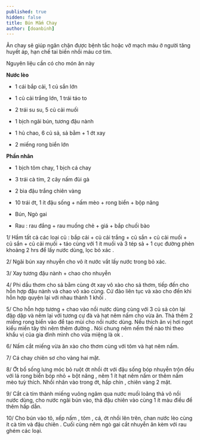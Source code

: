 ```yaml
---
published: true
hidden: false
title: Bún Mắm Chay
author: [doanbinh] 
---
```

Ăn chay sẽ giúp ngăn chặn được bệnh tắc hoặc vỡ mạch máu ở người tăng huyết áp, hạn chế tai biến nhồi máu cơ tim.

Nguyên liệu cần có cho món ăn này

**Nước lèo**

+ 1 cái bắp cải, 1 củ sắn lớn

+ 1 củ cải trắng lớn, 1 trái táo to

+ 2 trái su su, 5 củ cải muối

+ 1 bịch ngãi bún, tương đậu nành

+ 1 hủ chao, 6 củ sả, sả bằm + 1 ớt xay

+ 2 miếng rong biển lớn

**Phần nhân**

+ 1 bịch tôm chay, 1 bịch cá chay

+ 3 trái cà tím, 2 cây nấm đùi gà

+ 2 bìa đậu trắng chiên vàng

+ 10 trái ớt, 1 ít đậu sống + nấm mèo + rong biển + bộp năng

+ Bún, Ngò gai

+ Rau : rau đắng + rau muống chẻ + giá + bắp chuối bào


1/ Hầm tất cả các loại củ : bắp cải + củ cải trắng + củ sắn + củ cải muối + củ sắn + củ cải muối + táo cùng với 1 ít muối và 3 tép sả + 1 cục đường phèn khoảng 2 hrs để lấy nước dùng, lọc bỏ xác .

2/ Ngãi bún xay nhuyễn cho vô ít nước vắt lấy nước trong bỏ xác.

3/ Xay tương đậu nành + chao cho nhuyễn

4/ Phi dầu thơm cho sả bằm cùng ớt xay vô xào cho sả thơm, tiếp đến cho hỗn hợp đậu nành và chao vô xào cùng. Cứ đảo liên tục và xào cho đến khi hỗn hợp quyện lại với nhau thành 1 khối .

5/ Cho hỗn hợp tương + chao vào nồi nước dùng cùng với 3 củ sả còn lại đập dập và nêm lại với tương cự đà và hạt nêm nấm cho vừa ăn. Thả thêm 2 miếng rong biển vào để tạo mùi cho nồi nước dùng. Nếu thích ăn vị hơi ngọt kiểu miền tây thì nêm thêm đường . Nói chung nêm nếm thế nào thì theo khẩu vị của gia đình mình cho vừa miệng là ok .

6/ Nấm cắt miếng vừa ăn xào cho thơm cùng với tôm và hạt nêm nấm.

7/ Cá chay chiên sơ cho vàng hai mặt.

8/ Ớt bổ sống lưng móc bỏ ruột ớt nhồi ớt với đậu sống bóp nhuyễn trộn đều với lá rong biển bóp nhỏ + bột năng , nêm 1 ít hạt nêm nấm or thêm nấm mèo tuỳ thích. Nhồi nhân vào trong ớt, hấp chín , chiên vàng 2 mặt.

9/ Cắt cà tím thành miếng vuông ngâm qua nước muối loãng thả vô nồi nước dùng, cho nước ngãi bún vào, thả đậu chiên vào cùng 1 ít màu điều để thêm hấp dẫn.

10/ Cho bún vào tô, xếp nấm , tôm , cá, ớt nhồi lên trên, chan nước lèo cùng ít cà tím và đậu chiên . Cuối cùng nêm ngò gai cắt nhuyễn ăn kèm với rau ghém các loại.